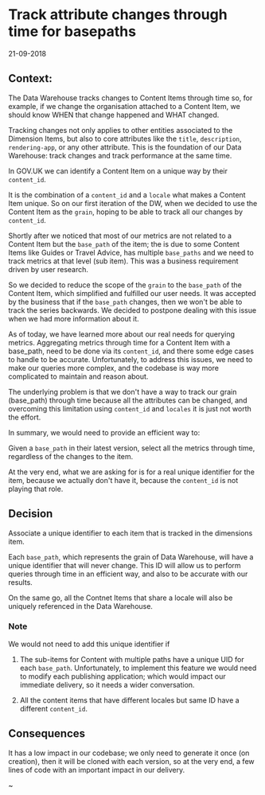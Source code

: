 # Track attribute changes through time for basepaths

21-09-2018

## Context:

The Data Warehouse tracks changes to Content Items through time so, for
example, if we change the organisation attached to a Content Item, we should
know WHEN that change happened and WHAT changed.

Tracking changes not only applies to other entities associated to the Dimension
Items, but also to core attributes like the `title`, `description`,
`rendering-app`, or any other attribute. This is the foundation of our Data
Warehouse: track changes and track performance at the same time.

In GOV.UK we can identify a Content Item on a unique way by their `content_id`.

It is the combination of a `content_id` and a `locale` what makes a Content
Item unique. So on our first iteration of the DW, when we decided to use the
Content Item as the `grain`, hoping to be able to track all our changes by
`content_id`.

Shortly after we noticed that most of our metrics are not related to a Content
Item but the `base_path` of the item; the is due to some Content Items like
Guides or Travel Advice, has multiple `base_paths` and we need to track metrics
at that level (sub item). This was a business requirement driven by user
research.

So we decided to reduce the scope of the `grain` to the `base_path` of the
Content Item, which simplified and fulfilled our user needs. It was accepted by
the business that if the `base_path` changes, then we won't be able to track
the series backwards. We decided to postpone dealing with this issue when we
had more information about it.

As of today, we have learned more about our real needs for querying metrics.
Aggregating metrics through time for a Content Item with a base_path, need to
be done via its `content_id`, and there some edge cases to handle to be
accurate. Unfortunately, to address this issues, we need to make our queries
more complex, and the codebase is way more complicated to maintain and reason
about.

The underlying problem is that we don't have a way to track our grain
(base_path) through time because all the attributes can be changed, and
overcoming this limitation using `content_id` and `locales` it is just not
worth the effort.

In summary, we would need to provide an efficient way to:

Given a `base_path` in their latest version, select all the metrics through
time, regardless of the changes to the item. 

At the very end, what we are asking for is for a real unique identifier for the
item, because we actually don't have it, because the `content_id` is not
playing that role.

## Decision

Associate a unique identifier to each item that is tracked in the dimensions
item. 

Each `base_path`, which represents the grain of Data Warehouse, will have a
unique identifier that will never change. This ID will allow us to perform
queries through time in an efficient way, and also to be accurate with our
results.

On the same go, all the Contnet Items that share a locale will also be uniquely
referenced in the Data Warehouse.

### Note

We would not need to add this unique identifier if 

1. The sub-items for Content with multiple paths have a unique UID for each `base_path`. 
Unfortunately, to implement this feature we would need to modify each publishing 
application; which would impact our immediate delivery, so it needs a wider conversation.

2. All the content items that have different locales but same ID have a different
`content_id`.

## Consequences

It has a low impact in our codebase; we only need to generate it once (on
creation), then it will be cloned with each version, so at the very end, a few
lines of code with an important impact in our delivery.

~

